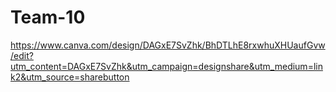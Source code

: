 # Team-10

https://www.canva.com/design/DAGxE7SvZhk/BhDTLhE8rxwhuXHUaufGvw/edit?utm_content=DAGxE7SvZhk&utm_campaign=designshare&utm_medium=link2&utm_source=sharebutton
